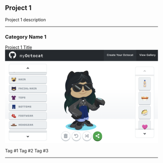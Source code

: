 <link rel="shortcut icon" type="image/png" href="/assets/favicon.png">
<link href="/assets/index.css" rel="stylesheet">

## Project 1

Project 1 description

---

### Category Name 1

[Project 1 Title](/sample_page)
<img src="images/test.png?raw=true"/>
<div class="tags">
    <span>Tag #1</span>
    <span>Tag #2</span>
    <span>Tag #3</span>
</div>

---